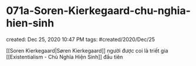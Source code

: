# 071a-Soren-Kierkegaard-chu-nghia-hien-sinh

created: Dec 25, 2020 10:47 PM
tags: #created/2020/Dec/25

[[Soren Kierkegaard|Søren Kierkegaard]]  người được coi là triết gia [[Existentialism - Chủ Nghĩa Hiện Sinh]] đầu tiên